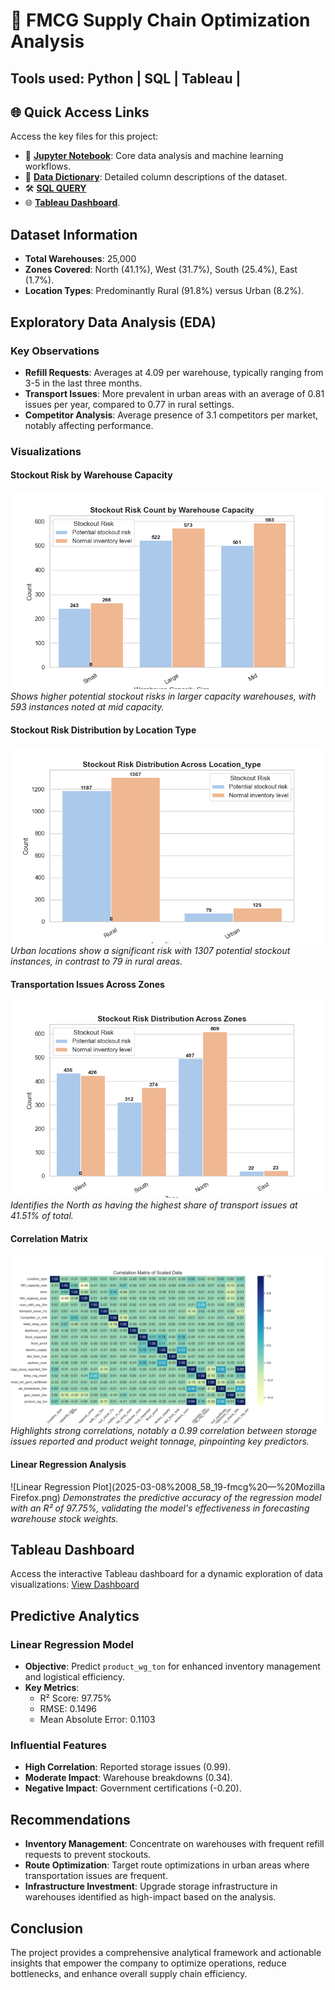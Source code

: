 # 🔄 FMCG Supply Chain Optimization Analysis
##      Tools used: Python | SQL | Tableau |  

## 🌐 Quick Access Links
Access the key files for this project:
- 📓 **[Jupyter Notebook](./fmcg.ipynb)**: Core data analysis and machine learning workflows.
- 📑 **[Data Dictionary](./FMCG_data_dictionary.pdf)**: Detailed column descriptions of the dataset.
- 🛠️ **[SQL QUERY](./cleaned_fmcg_data_sql_query.sql)**
- 🌐 **[Tableau Dashboard](https://public.tableau.com/views/fmcgdashboard/Dashboard3?:language=en-US&publish=yes&:sid=&:redirect=auth&:display_count=n&:origin=viz_share_link)**.

  
## Dataset Information
- **Total Warehouses**: 25,000
- **Zones Covered**: North (41.1%), West (31.7%), South (25.4%), East (1.7%).
- **Location Types**: Predominantly Rural (91.8%) versus Urban (8.2%).

## Exploratory Data Analysis (EDA)
### Key Observations
- **Refill Requests**: Averages at 4.09 per warehouse, typically ranging from 3-5 in the last three months.
- **Transport Issues**: More prevalent in urban areas with an average of 0.81 issues per year, compared to 0.77 in rural settings.
- **Competitor Analysis**: Average presence of 3.1 competitors per market, notably affecting performance.

### Visualizations
#### Stockout Risk by Warehouse Capacity
![Stockout Risk by Capacity](stockout_risk_by_capacity.png)
*Shows higher potential stockout risks in larger capacity warehouses, with 593 instances noted at mid capacity.*

#### Stockout Risk Distribution by Location Type
![Stockout Risk by Location](stockout_risk_by_location_type.png)
*Urban locations show a significant risk with 1307 potential stockout instances, in contrast to 79 in rural areas.*

#### Transportation Issues Across Zones
![Transport Issues by Zone](stockout_risk_by_zone.png)
*Identifies the North as having the highest share of transport issues at 41.51% of total.*

#### Correlation Matrix 
![Correlation Matrix](correlation_matrix_heatmap.png)
*Highlights strong correlations, notably a 0.99 correlation between storage issues reported and product weight tonnage, pinpointing key predictors.*

#### Linear Regression Analysis
![Linear Regression Plot](2025-03-08%2008_58_19-fmcg%20—%20Mozilla Firefox.png)
*Demonstrates the predictive accuracy of the regression model with an R² of 97.75%, validating the model's effectiveness in forecasting warehouse stock weights.*

## Tableau Dashboard
Access the interactive Tableau dashboard for a dynamic exploration of data visualizations:
[View Dashboard](https://tableau.public/link/to/dashboard)

## Predictive Analytics
### Linear Regression Model
- **Objective**: Predict `product_wg_ton` for enhanced inventory management and logistical efficiency.
- **Key Metrics**:
  - R² Score: 97.75%
  - RMSE: 0.1496
  - Mean Absolute Error: 0.1103

### Influential Features
- **High Correlation**: Reported storage issues (0.99).
- **Moderate Impact**: Warehouse breakdowns (0.34).
- **Negative Impact**: Government certifications (-0.20).

## Recommendations
- **Inventory Management**: Concentrate on warehouses with frequent refill requests to prevent stockouts.
- **Route Optimization**: Target route optimizations in urban areas where transportation issues are frequent.
- **Infrastructure Investment**: Upgrade storage infrastructure in warehouses identified as high-impact based on the analysis.

## Conclusion
The project provides a comprehensive analytical framework and actionable insights that empower the company to optimize operations, reduce bottlenecks, and enhance overall supply chain efficiency.
